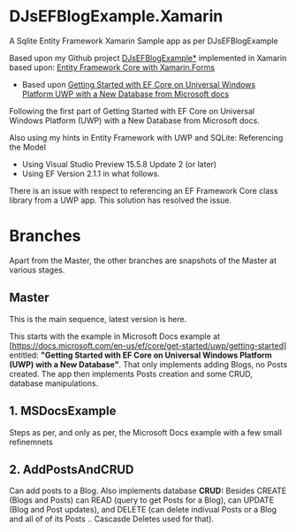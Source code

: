 # DJsEFBlogExample.Xamarin
A Sqlite Entity Framework Xamarin Sample app as per DJsEFBlogExample

Based upon my Github project [DJsEFBlogExample*](https://github.com/djaus2/DJsEFBlogExample)
implemented in Xamarin based upon: [Entity Framework Core with Xamarin.Forms](https://xamarinhelp.com/entity-framework-core-xamarin-forms/)
* Based upon [Getting Started with EF Core on Universal Windows Platform UWP with a New Database from Microsoft docs](https://docs.microsoft.com/en-us/ef/core/get-started/uwp/getting-started)


Following the first part of Getting Started with EF Core on Universal Windows Platform (UWP) with a New Database from Microsoft docs.

Also using my hints in Entity Framework with UWP and SQLite: Referencing the Model

- Using Visual Studio Preview 15.5.8 Update 2 (or later)
- Using EF Version 2.1.1 in what follows.

There is an issue with respect to referencing an EF Framework Core class library from a UWP app. This solution has resolved the issue.

# Branches
Apart from the Master, the other branches are snapshots of the Master at various stages.

## Master
This is the main sequence, latest version is here.

This starts with the example in Microsoft Docs example at [https://docs.microsoft.com/en-us/ef/core/get-started/uwp/getting-started] entitled: **"Getting Started with EF Core on Universal Windows Platform (UWP) with a New Database"**. That only implements adding Blogs, no Posts created. The app then implements Posts creation and some CRUD, database manipulations.

## 1. MSDocsExample
Steps as per, and only as per, the Microsoft Docs example with a few small refinemnets

## 2. AddPostsAndCRUD
Can add posts to a Blog. Also implements database **CRUD:** Besides CREATE (Blogs and Posts) can READ (query to get Posts for a Blog), can UPDATE (Blog and Post updates), and DELETE (can delete indivual Posts or a Blog and all of of its Posts .. Cascasde Deletes used for that).

